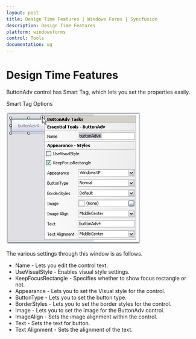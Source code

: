 ```yaml
---
layout: post
title: Design Time Features | Windows Forms | Syncfusion
description: Design Time Features
platform: windowsforms
control: Tools
documentation: ug
---
```


# Design Time Features

ButtonAdv control has Smart Tag, which lets you set the properties easily.

Smart Tag Options

![](Overview_images/Overview_img70.jpeg) 


The various settings through this window is as follows.

* Name - Lets you edit the control text.
* UseVisualStyle - Enables visual style settings.
* KeepFocusRectangle - Specifies whether to show focus rectangle or not.
* Appearance - Lets you to set the Visual style for the control.
* ButtonType - Lets you to set the button type.
* BorderStyles - Lets you to set the border styles for the control.
* Image - Lets you to set the image for the ButtonAdv control.
* ImageAlign - Sets the image alignment within the control.
* Text - Sets the text for button.
* Text Alignment - Sets the alignment of the text.